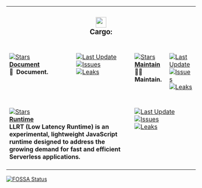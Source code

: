 <table><tr><td colspan=4><h3 align=center><picture><source media="(prefers-color-scheme: dark)" srcset=https://nikolahristov.tech/Image/GitHub/Cargo.png><source media="(prefers-color-scheme: light)" srcset=https://nikolahristov.tech/Image/GitHub/Cargo.png><img alt="" src=https://nikolahristov.tech/Image/GitHub/Cargo.png width=28></picture><br>Cargo:<br></h3></td></tr><tr><td colspan=1 valign=top><br><a href=https://github.com/CodeEditorLand/FoundationLandCargoDocument target=_blank><picture><source media="(prefers-color-scheme: dark)" srcset="https://img.shields.io/github/stars/CodeEditorLand/FoundationLandCargoDocument?label=stars&logo=github&color=black&labelColor=black&logoColor=white&logoWidth=0&logoColor=black"><source media="(prefers-color-scheme: light)" srcset="https://img.shields.io/github/stars/CodeEditorLand/FoundationLandCargoDocument?label=stars&logo=github&color=white&labelColor=white&logoColor=black&logoWidth=0&logoColor=black"><img alt=Stars src="https://img.shields.io/github/stars/CodeEditorLand/FoundationLandCargoDocument?label=stars&logo=github&color=black&labelColor=black&logoColor=white&logoWidth=0&logoColor=black"></picture></a><br><a href=https://github.com/CodeEditorLand/FoundationLandCargoDocument target=_blank><b>Document</b></a><br><b>📜 Document.<br/></b><br></td><td colspan=1 valign=top><br><a href=https://github.com/CodeEditorLand/FoundationLandCargoDocument target=_blank><picture><source media="(prefers-color-scheme: dark)" srcset="https://img.shields.io/github/last-commit/CodeEditorLand/FoundationLandCargoDocument?label=Last%20Update&color=black&labelColor=black&logoColor=white&logoWidth=0"><source media="(prefers-color-scheme: light)" srcset="https://img.shields.io/github/last-commit/CodeEditorLand/FoundationLandCargoDocument?label=Last%20Update&color=white&labelColor=white&logoColor=black&logoWidth=0"><img alt="Last Update" src="https://img.shields.io/github/last-commit/CodeEditorLand/FoundationLandCargoDocument?label=Last%20Update&color=black&labelColor=black&logoColor=white&logoWidth=0" title="Last Update"></picture></a><br><a href=https://github.com/CodeEditorLand/FoundationLandCargoDocument target=_blank><picture><source media="(prefers-color-scheme: dark)" srcset="https://img.shields.io/github/issues/CodeEditorLand/FoundationLandCargoDocument?label=Issues&color=black&labelColor=black&logoColor=white&logoWidth=0"><source media="(prefers-color-scheme: light)" srcset="https://img.shields.io/github/issues/CodeEditorLand/FoundationLandCargoDocument?label=Issues&color=white&labelColor=white&logoColor=black&logoWidth=0"><img alt=Issues src="https://img.shields.io/github/issues/CodeEditorLand/FoundationLandCargoDocument?label=Issues&color=black&labelColor=black&logoColor=white&logoWidth=0" title=Issues></picture></a><br><a href=https://github.com/CodeEditorLand/FoundationLandCargoDocument target=_blank><picture><source media="(prefers-color-scheme: dark)" srcset="https://img.shields.io/github/downloads/CodeEditorLand/FoundationLandCargoDocument/total?label=Leaks&color=black&labelColor=black&logoColor=white&logoWidth=0"><source media="(prefers-color-scheme: light)" srcset="https://img.shields.io/github/downloads/CodeEditorLand/FoundationLandCargoDocument/total?label=Leaks&color=white&labelColor=white&logoColor=black&logoWidth=0"><img alt=Leaks src="https://img.shields.io/github/downloads/CodeEditorLand/FoundationLandCargoDocument/total?label=Leaks&color=black&labelColor=black&logoColor=white&logoWidth=0" title=Leaks></picture></a><br><br></td><td colspan=1 valign=top><br><a href=https://github.com/CodeEditorLand/FoundationLandCargoMaintain target=_blank><picture><source media="(prefers-color-scheme: dark)" srcset="https://img.shields.io/github/stars/CodeEditorLand/FoundationLandCargoMaintain?label=stars&logo=github&color=black&labelColor=black&logoColor=white&logoWidth=0&logoColor=black"><source media="(prefers-color-scheme: light)" srcset="https://img.shields.io/github/stars/CodeEditorLand/FoundationLandCargoMaintain?label=stars&logo=github&color=white&labelColor=white&logoColor=black&logoWidth=0&logoColor=black"><img alt=Stars src="https://img.shields.io/github/stars/CodeEditorLand/FoundationLandCargoMaintain?label=stars&logo=github&color=black&labelColor=black&logoColor=white&logoWidth=0&logoColor=black"></picture></a><br><a href=https://github.com/CodeEditorLand/FoundationLandCargoMaintain target=_blank><b>Maintain</b></a><br><b>🤸🏽 Maintain.<br/></b><br></td><td colspan=1 valign=top><br><a href=https://github.com/CodeEditorLand/FoundationLandCargoMaintain target=_blank><picture><source media="(prefers-color-scheme: dark)" srcset="https://img.shields.io/github/last-commit/CodeEditorLand/FoundationLandCargoMaintain?label=Last%20Update&color=black&labelColor=black&logoColor=white&logoWidth=0"><source media="(prefers-color-scheme: light)" srcset="https://img.shields.io/github/last-commit/CodeEditorLand/FoundationLandCargoMaintain?label=Last%20Update&color=white&labelColor=white&logoColor=black&logoWidth=0"><img alt="Last Update" src="https://img.shields.io/github/last-commit/CodeEditorLand/FoundationLandCargoMaintain?label=Last%20Update&color=black&labelColor=black&logoColor=white&logoWidth=0" title="Last Update"></picture></a><br><a href=https://github.com/CodeEditorLand/FoundationLandCargoMaintain target=_blank><picture><source media="(prefers-color-scheme: dark)" srcset="https://img.shields.io/github/issues/CodeEditorLand/FoundationLandCargoMaintain?label=Issues&color=black&labelColor=black&logoColor=white&logoWidth=0"><source media="(prefers-color-scheme: light)" srcset="https://img.shields.io/github/issues/CodeEditorLand/FoundationLandCargoMaintain?label=Issues&color=white&labelColor=white&logoColor=black&logoWidth=0"><img alt=Issues src="https://img.shields.io/github/issues/CodeEditorLand/FoundationLandCargoMaintain?label=Issues&color=black&labelColor=black&logoColor=white&logoWidth=0" title=Issues></picture></a><br><a href=https://github.com/CodeEditorLand/FoundationLandCargoMaintain target=_blank><picture><source media="(prefers-color-scheme: dark)" srcset="https://img.shields.io/github/downloads/CodeEditorLand/FoundationLandCargoMaintain/total?label=Leaks&color=black&labelColor=black&logoColor=white&logoWidth=0"><source media="(prefers-color-scheme: light)" srcset="https://img.shields.io/github/downloads/CodeEditorLand/FoundationLandCargoMaintain/total?label=Leaks&color=white&labelColor=white&logoColor=black&logoWidth=0"><img alt=Leaks src="https://img.shields.io/github/downloads/CodeEditorLand/FoundationLandCargoMaintain/total?label=Leaks&color=black&labelColor=black&logoColor=white&logoWidth=0" title=Leaks></picture></a><br><br></td></tr><tr><td colspan=2 valign=top><br><a href=https://github.com/CodeEditorLand/FoundationLandCargoRuntime target=_blank><picture><source media="(prefers-color-scheme: dark)" srcset="https://img.shields.io/github/stars/CodeEditorLand/FoundationLandCargoRuntime?label=stars&logo=github&color=black&labelColor=black&logoColor=white&logoWidth=0&logoColor=black"><source media="(prefers-color-scheme: light)" srcset="https://img.shields.io/github/stars/CodeEditorLand/FoundationLandCargoRuntime?label=stars&logo=github&color=white&labelColor=white&logoColor=black&logoWidth=0&logoColor=black"><img alt=Stars src="https://img.shields.io/github/stars/CodeEditorLand/FoundationLandCargoRuntime?label=stars&logo=github&color=black&labelColor=black&logoColor=white&logoWidth=0&logoColor=black"></picture></a><br><a href=https://github.com/CodeEditorLand/FoundationLandCargoRuntime target=_blank><b>Runtime</b></a><br><b>LLRT (Low Latency Runtime) is an experimental, lightweight JavaScript runtime designed to address the growing demand for fast and efficient Serverless applications.<br/></b><br></td><td colspan=2 valign=top><br><a href=https://github.com/CodeEditorLand/FoundationLandCargoRuntime target=_blank><picture><source media="(prefers-color-scheme: dark)" srcset="https://img.shields.io/github/last-commit/CodeEditorLand/FoundationLandCargoRuntime?label=Last%20Update&color=black&labelColor=black&logoColor=white&logoWidth=0"><source media="(prefers-color-scheme: light)" srcset="https://img.shields.io/github/last-commit/CodeEditorLand/FoundationLandCargoRuntime?label=Last%20Update&color=white&labelColor=white&logoColor=black&logoWidth=0"><img alt="Last Update" src="https://img.shields.io/github/last-commit/CodeEditorLand/FoundationLandCargoRuntime?label=Last%20Update&color=black&labelColor=black&logoColor=white&logoWidth=0" title="Last Update"></picture></a><br><a href=https://github.com/CodeEditorLand/FoundationLandCargoRuntime target=_blank><picture><source media="(prefers-color-scheme: dark)" srcset="https://img.shields.io/github/issues/CodeEditorLand/FoundationLandCargoRuntime?label=Issues&color=black&labelColor=black&logoColor=white&logoWidth=0"><source media="(prefers-color-scheme: light)" srcset="https://img.shields.io/github/issues/CodeEditorLand/FoundationLandCargoRuntime?label=Issues&color=white&labelColor=white&logoColor=black&logoWidth=0"><img alt=Issues src="https://img.shields.io/github/issues/CodeEditorLand/FoundationLandCargoRuntime?label=Issues&color=black&labelColor=black&logoColor=white&logoWidth=0" title=Issues></picture></a><br><a href=https://github.com/CodeEditorLand/FoundationLandCargoRuntime target=_blank><picture><source media="(prefers-color-scheme: dark)" srcset="https://img.shields.io/github/downloads/CodeEditorLand/FoundationLandCargoRuntime/total?label=Leaks&color=black&labelColor=black&logoColor=white&logoWidth=0"><source media="(prefers-color-scheme: light)" srcset="https://img.shields.io/github/downloads/CodeEditorLand/FoundationLandCargoRuntime/total?label=Leaks&color=white&labelColor=white&logoColor=black&logoWidth=0"><img alt=Leaks src="https://img.shields.io/github/downloads/CodeEditorLand/FoundationLandCargoRuntime/total?label=Leaks&color=black&labelColor=black&logoColor=white&logoWidth=0" title=Leaks></picture></a><br><br></td></tr></table><a href="https://fossa.app/projects/git%2Bgithub.com%2FCodeEditorLand%2FFoundationLandCargo?ref=badge_large&issueType=license"><img alt="FOSSA Status" src="https://fossa.app/api/projects/git%2Bgithub.com%2FCodeEditorLand%2FFoundationLandCargo.svg?type=large&issueType=license"></a>

